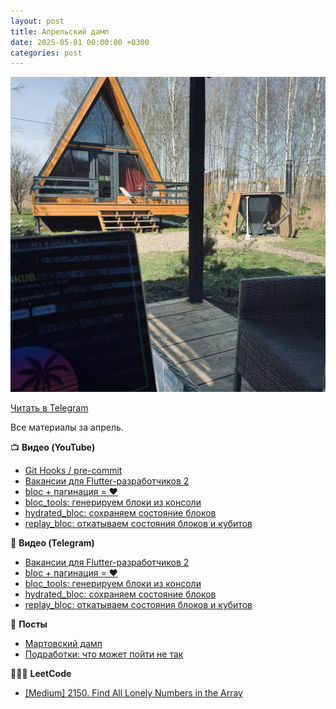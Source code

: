 ```yaml
---
layout: post
title: Апрельский дамп
date: 2025-05-01 00:00:00 +0300
categories: post
---
```


<img src="/assets/posts/2025-05-01.jpg" width="720"/>

[Читать в Telegram](https://t.me/fluttermiddlepodcast/428)

Все материалы за апрель.

📺 **Видео (YouTube)**

- [Git Hooks / pre-commit](https://youtu.be/0dXXmGobrz8)
- [Вакансии для Flutter-разработчиков 2](https://youtu.be/22YFyBQxTvk)
- [bloc + пагинация = ❤️](https://youtu.be/0L-LgbR3EgM)
- [bloc_tools: генерируем блоки из консоли](https://youtu.be/c-CXiQZVYBs)
- [hydrated_bloc: сохраняем состояние блоков](https://youtu.be/PfJUd0rd4-A)
- [replay_bloc: откатываем состояния блоков и кубитов](https://youtu.be/kJgPmkOI91c)

💬 **Видео (Telegram)**

- [Вакансии для Flutter-разработчиков 2](https://t.me/fluttermiddlepodcast/420)
- [bloc + пагинация = ❤️](https://t.me/fluttermiddlepodcast/421)
- [bloc_tools: генерируем блоки из консоли](https://t.me/fluttermiddlepodcast/422)
- [hydrated_bloc: сохраняем состояние блоков](https://t.me/fluttermiddlepodcast/426)
- [replay_bloc: откатываем состояния блоков и кубитов](https://t.me/fluttermiddlepodcast/427)

🔖 **Посты**

- [Мартовский дамп](https://t.me/fluttermiddlepodcast/412)
- [Подработки: что может пойти не так](https://t.me/fluttermiddlepodcast/425)

👨🏻‍💻 **LeetCode**

- [[Medium] 2150. Find All Lonely Numbers in the Array](https://youtu.be/FSXg6kvKqBg)
